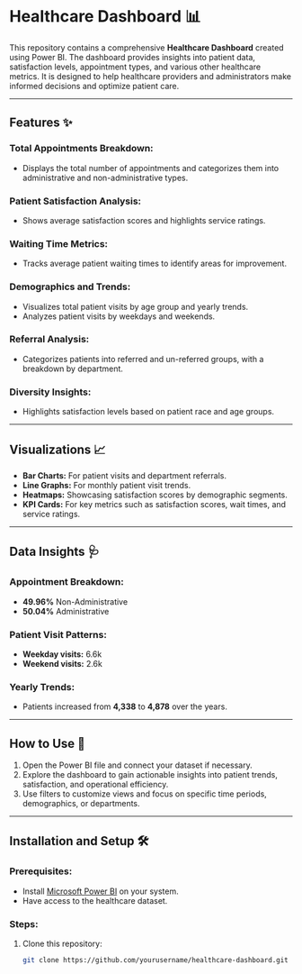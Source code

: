 # Healthcare Dashboard 📊

This repository contains a comprehensive **Healthcare Dashboard** created using Power BI. The dashboard provides insights into patient data, satisfaction levels, appointment types, and various other healthcare metrics. It is designed to help healthcare providers and administrators make informed decisions and optimize patient care.

---

## Features ✨

### Total Appointments Breakdown:
- Displays the total number of appointments and categorizes them into administrative and non-administrative types.

### Patient Satisfaction Analysis:
- Shows average satisfaction scores and highlights service ratings.

### Waiting Time Metrics:
- Tracks average patient waiting times to identify areas for improvement.

### Demographics and Trends:
- Visualizes total patient visits by age group and yearly trends.
- Analyzes patient visits by weekdays and weekends.

### Referral Analysis:
- Categorizes patients into referred and un-referred groups, with a breakdown by department.

### Diversity Insights:
- Highlights satisfaction levels based on patient race and age groups.

---

## Visualizations 📈

- **Bar Charts:** For patient visits and department referrals.
- **Line Graphs:** For monthly patient visit trends.
- **Heatmaps:** Showcasing satisfaction scores by demographic segments.
- **KPI Cards:** For key metrics such as satisfaction scores, wait times, and service ratings.

---

## Data Insights 🩺

### Appointment Breakdown:
- **49.96%** Non-Administrative
- **50.04%** Administrative

### Patient Visit Patterns:
- **Weekday visits:** 6.6k
- **Weekend visits:** 2.6k

### Yearly Trends:
- Patients increased from **4,338** to **4,878** over the years.

---

## How to Use 🚀

1. Open the Power BI file and connect your dataset if necessary.
2. Explore the dashboard to gain actionable insights into patient trends, satisfaction, and operational efficiency.
3. Use filters to customize views and focus on specific time periods, demographics, or departments.

---

## Installation and Setup 🛠️

### Prerequisites:
- Install [Microsoft Power BI](https://powerbi.microsoft.com/) on your system.
- Have access to the healthcare dataset.

### Steps:
1. Clone this repository:
   ```bash
   git clone https://github.com/yourusername/healthcare-dashboard.git
